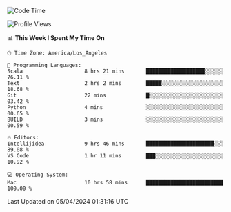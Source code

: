 <!--START_SECTION:waka-->
![Code Time](http://img.shields.io/badge/Code%20Time-922%20hrs%206%20mins-blue)

![Profile Views](http://img.shields.io/badge/Profile%20Views-0-blue)

📊 **This Week I Spent My Time On** 

```text
🕑︎ Time Zone: America/Los_Angeles

💬 Programming Languages: 
Scala                    8 hrs 21 mins       ███████████████████░░░░░░   76.11 % 
Text                     2 hrs 2 mins        █████░░░░░░░░░░░░░░░░░░░░   18.68 % 
Git                      22 mins             █░░░░░░░░░░░░░░░░░░░░░░░░   03.42 % 
Python                   4 mins              ░░░░░░░░░░░░░░░░░░░░░░░░░   00.65 % 
BUILD                    3 mins              ░░░░░░░░░░░░░░░░░░░░░░░░░   00.59 % 

🔥 Editors: 
Intellijidea             9 hrs 46 mins       ██████████████████████░░░   89.08 % 
VS Code                  1 hr 11 mins        ███░░░░░░░░░░░░░░░░░░░░░░   10.92 % 

💻 Operating System: 
Mac                      10 hrs 58 mins      █████████████████████████   100.00 % 
```


 Last Updated on 05/04/2024 01:31:16 UTC
<!--END_SECTION:waka-->
